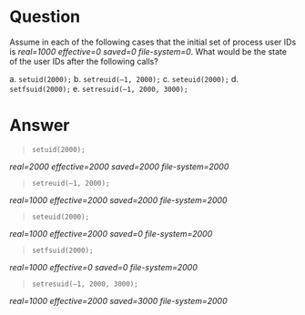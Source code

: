 # Question

Assume in each of the following cases that the initial set of process user IDs is *real=1000 effective=0 saved=0 file-system=0*. What would be the state of the user IDs after the following calls?

a. `setuid(2000);`
b. `setreuid(–1, 2000);`
c. `seteuid(2000);`
d. `setfsuid(2000);`
e. `setresuid(–1, 2000, 3000);`


# Answer

>  `setuid(2000);`

*real=2000 effective=2000 saved=2000 file-system=2000*

>  `setreuid(–1, 2000);`

*real=1000 effective=2000 saved=2000 file-system=2000*

>  `seteuid(2000);`

*real=1000 effective=2000 saved=0 file-system=2000*

>  `setfsuid(2000);`

*real=1000 effective=0 saved=0 file-system=2000*

>  `setresuid(–1, 2000, 3000);`

*real=1000 effective=2000 saved=3000 file-system=2000*
